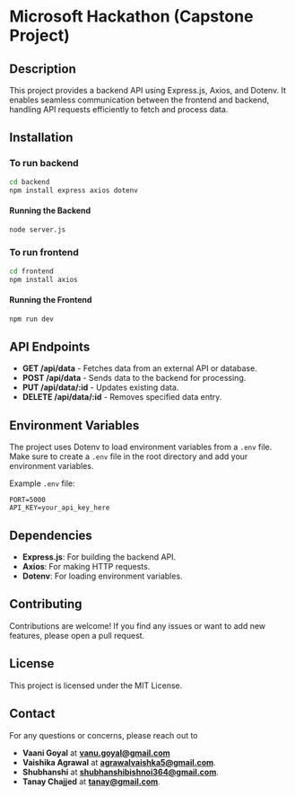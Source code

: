 # Microsoft Hackathon (Capstone Project)

## Description
This project provides a backend API using Express.js, Axios, and Dotenv. It enables seamless communication between the frontend and backend, handling API requests efficiently to fetch and process data.

## Installation

### To run backend
```bash
cd backend
npm install express axios dotenv
```

#### Running the Backend
```bash
node server.js
```

### To run frontend
```bash
cd frontend
npm install axios
```

#### Running the Frontend
```bash
npm run dev
```

## API Endpoints
- **GET /api/data** - Fetches data from an external API or database.
- **POST /api/data** - Sends data to the backend for processing.
- **PUT /api/data/:id** - Updates existing data.
- **DELETE /api/data/:id** - Removes specified data entry.

## Environment Variables
The project uses Dotenv to load environment variables from a `.env` file. Make sure to create a `.env` file in the root directory and add your environment variables.

Example `.env` file:
```
PORT=5000
API_KEY=your_api_key_here
```

## Dependencies
- **Express.js**: For building the backend API.
- **Axios**: For making HTTP requests.
- **Dotenv**: For loading environment variables.

## Contributing
Contributions are welcome! If you find any issues or want to add new features, please open a pull request.

## License
This project is licensed under the MIT License.

## Contact
For any questions or concerns, please reach out to 
- **Vaani Goyal** at **vanu.goyal@gmail.com**
- **Vaishika Agrawal** at **agrawalvaishka5@gmail.com**.
- **Shubhanshi** at **shubhanshibishnoi364@gmail.com**.
- **Tanay Chajjed** at **tanay@gmail.com**.

